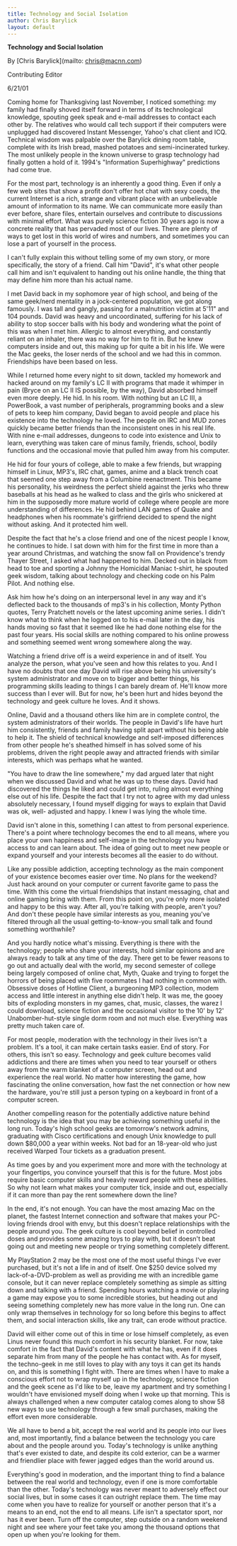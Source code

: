 ```yaml
---
title: Technology and Social Isolation
author: Chris Barylick
layout: default
---
```

**Technology and Social Isolation**

By [Chris Barylick](mailto: chris@macnn.com)

Contributing Editor

6/21/01

Coming home for Thanksgiving last November, I noticed something: my family had
finally shoved itself forward in terms of its technological knowledge,
spouting geek speak and e-mail addresses to contact each other by. The
relatives who would call tech support if their computers were unplugged had
discovered Instant Messenger, Yahoo's chat client and ICQ. Technical wisdom
was palpable over the Barylick dining room table, complete with its Irish
bread, mashed potatoes and semi-incinerated turkey. The most unlikely people
in the known universe to grasp technology had finally gotten a hold of it.
1994's "Information Superhighway" predictions had come true.

For the most part, technology is an inherently a good thing. Even if only a
few web sites that show a profit don't offer hot chat with sexy coeds, the
current Internet is a rich, strange and vibrant place with an unbelievable
amount of information to its name. We can communicate more easily than ever
before, share files, entertain ourselves and contribute to discussions with
minimal effort. What was purely science fiction 30 years ago is now a concrete
reality that has pervaded most of our lives. There are plenty of ways to get
lost in this world of wires and numbers, and sometimes you can lose a part of
yourself in the process.

I can't fully explain this without telling some of my own story, or more
specifically, the story of a friend. Call him "David", it's what other people
call him and isn't equivalent to handing out his online handle, the thing that
may define him more than his actual name.

I met David back in my sophomore year of high school, and being of the same
geek/nerd mentality in a jock-centered population, we got along famously. I
was tall and gangly, passing for a malnutrition victim at 5'11" and 104
pounds. David was heavy and uncoordinated, suffering for his lack of ability
to stop soccer balls with his body and wondering what the point of this was
when I met him. Allergic to almost everything, and constantly reliant on an
inhaler, there was no way for him to fit in. But he knew computers inside and
out, this making up for quite a bit in his life. We were the Mac geeks, the
loser nerds of the school and we had this in common. Friendships have been
based on less.

While I returned home every night to sit down, tackled my homework and hacked
around on my family's LC II with programs that made it whimper in pain (Bryce
on an LC II IS possible, by the way), David absorbed himself even more deeply.
He hid. In his room. With nothing but an LC III, a PowerBook, a vast number of
peripherals, programming books and a slew of pets to keep him company, David
began to avoid people and place his existence into the technology he loved.
The people on IRC and MUD zones quickly became better friends than the
inconsistent ones in his real life. With nine e-mail addresses, dungeons to
code into existence and Unix to learn, everything was taken care of minus
family, friends, school, bodily functions and the occasional movie that pulled
him away from his computer.

He hid for four yours of college, able to make a few friends, but wrapping
himself in Linux, MP3's, IRC chat, games, anime and a black trench coat that
seemed one step away from a Columbine reenactment. This became his
personality, his weirdness the perfect shield against the jerks who threw
baseballs at his head as he walked to class and the girls who snickered at him
in the supposedly more mature world of college where people are more
understanding of differences. He hid behind LAN games of Quake and headphones
when his roommate's girlfriend decided to spend the night without asking. And
it protected him well.

Despite the fact that he's a close friend and one of the nicest people I know,
he continues to hide. I sat down with him for the first time in more than a
year around Christmas, and watching the snow fall on Providence's trendy
Thayer Street, I asked what had happened to him. Decked out in black from head
to toe and sporting a Johnny the Homicidal Maniac t-shirt, he spouted geek
wisdom, talking about technology and checking code on his Palm Pilot. And
nothing else.

Ask him how he's doing on an interpersonal level in any way and it's deflected
back to the thousands of mp3's in his collection, Monty Python quotes, Terry
Pratchett novels or the latest upcoming anime series. I didn't know what to
think when he logged on to his e-mail later in the day, his hands moving so
fast that it seemed like he had done nothing else for the past four years. His
social skills are nothing compared to his online prowess and something seemed
went wrong somewhere along the way.

Watching a friend drive off is a weird experience in and of itself. You
analyze the person, what you've seen and how this relates to you. And I have
no doubts that one day David will rise above being his university's system
administrator and move on to bigger and better things, his programming skills
leading to things I can barely dream of. He'll know more success than I ever
will. But for now, he's been hurt and hides beyond the technology and geek
culture he loves. And it shows.

Online, David and a thousand others like him are in complete control, the
system administrators of their worlds. The people in David's life have hurt
him consistently, friends and family having split apart without his being able
to help it. The shield of technical knowledge and self-imposed differences
from other people he's sheathed himself in has solved some of his problems,
driven the right people away and attracted friends with similar interests,
which was perhaps what he wanted.

"You have to draw the line somewhere," my dad argued later that night when we
discussed David and what he was up to these days. David had discovered the
things he liked and could get into, ruling almost everything else out of his
life. Despite the fact that I try not to agree with my dad unless absolutely
necessary, I found myself digging for ways to explain that David was ok, well-
adjusted and happy. I knew I was lying the whole time.

David isn't alone in this, something I can attest to from personal experience.
There's a point where technology becomes the end to all means, where you place
your own happiness and self-image in the technology you have access to and can
learn about. The idea of going out to meet new people or expand yourself and
your interests becomes all the easier to do without.

Like any possible addiction, accepting technology as the main component of
your existence becomes easier over time. No plans for the weekend? Just hack
around on your computer or current favorite game to pass the time. With this
come the virtual friendships that instant messaging, chat and online gaming
bring with them. From this point on, you're only more isolated and happy to be
this way. After all, you're talking with people, aren't you? And don't these
people have similar interests as you, meaning you've filtered through all the
usual getting-to-know-you small talk and found something worthwhile?

And you hardly notice what's missing. Everything is there with the technology;
people who share your interests, hold similar opinions and are always ready to
talk at any time of the day. There get to be fewer reasons to go out and
actually deal with the world, my second semester of college being largely
composed of online chat, Myth, Quake and trying to forget the horrors of being
placed with five roommates I had nothing in common with. Obsessive doses of
Hotline Client, a burgeoning MP3 collection, modem access and little interest
in anything else didn't help. It was me, the gooey bits of exploding monsters
in my games, chat, music, classes, the warez I could download, science fiction
and the occasional visitor to the 10' by 12' Unabomber-hut-style single dorm
room and not much else. Everything was pretty much taken care of.

For most people, moderation with the technology in their lives isn't a
problem. It's a tool, it can make certain tasks easier. End of story. For
others, this isn't so easy. Technology and geek culture becomes valid
addictions and there are times when you need to tear yourself or others away
from the warm blanket of a computer screen, head out and experience the real
world. No matter how interesting the game, how fascinating the online
conversation, how fast the net connection or how new the hardware, you're
still just a person typing on a keyboard in front of a computer screen.

Another compelling reason for the potentially addictive nature behind
technology is the idea that you may be achieving something useful in the long
run. Today's high school geeks are tomorrow's network admins, graduating with
Cisco certifications and enough Unix knowledge to pull down $80,000 a year
within weeks. Not bad for an 18-year-old who just received Warped Tour tickets
as a graduation present.

As time goes by and you experiment more and more with the technology at your
fingertips, you convince yourself that this is for the future. Most jobs
require basic computer skills and heavily reward people with these abilities.
So why not learn what makes your computer tick, inside and out, especially if
it can more than pay the rent somewhere down the line?

In the end, it's not enough. You can have the most amazing Mac on the planet,
the fastest Internet connection and software that makes your PC-loving friends
drool with envy, but this doesn't replace relationships with the people around
you. The geek culture is cool beyond belief in controlled doses and provides
some amazing toys to play with, but it doesn't beat going out and meeting new
people or trying something completely different.

My PlayStation 2 may be the most one of the most useful things I've ever
purchased, but it's not a life in and of itself. One $250 device solved my
lack-of-a-DVD-problem as well as providing me with an incredible game console,
but it can never replace completely something as simple as sitting down and
talking with a friend. Spending hours watching a movie or playing a game may
expose you to some incredible stories, but heading out and seeing something
completely new has more value in the long run. One can only wrap themselves in
technology for so long before this begins to affect them, and social
interaction skills, like any trait, can erode without practice.

David will either come out of this in time or lose himself completely, as even
Linus never found this much comfort in his security blanket. For now, take
comfort in the fact that David's content with what he has, even if it does
separate him from many of the people he has contact with. As for myself, the
techno-geek in me still loves to play with any toys it can get its hands on,
and this is something I fight with. There are times when I have to make a
conscious effort not to wrap myself up in the technology, science fiction and
the geek scene as I'd like to be, leave my apartment and try something I
wouldn't have envisioned myself doing when I woke up that morning. This is
always challenged when a new computer catalog comes along to show 58 new ways
to use technology through a few small purchases, making the effort even more
considerable.

We all have to bend a bit, accept the real world and its people into our lives
and, most importantly, find a balance between the technology you care about
and the people around you. Today's technology is unlike anything that's ever
existed to date, and despite its cold exterior, can be a warmer and friendlier
place with fewer jagged edges than the world around us.

Everything's good in moderation, and the important thing to find a balance
between the real world and technology, even if one is more comfortable than
the other. Today's technology was never meant to adversely effect our social
lives, but in some cases it can outright replace them. The time may come when
you have to realize for yourself or another person that it's a means to an
end, not the end to all means. Life isn't a spectator sport, nor has it ever
been. Turn off the computer, step outside on a random weekend night and see
where your feet take you among the thousand options that open up when you're
looking for them.
